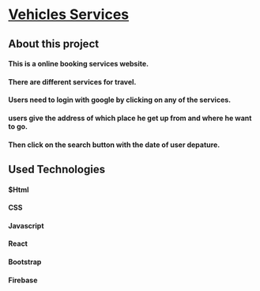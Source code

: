 # [Vehicles Services](https://vehicles-services.web.app/)
## About this project
#### This is a online booking services website. 
#### There are different services for travel.
#### Users need to login with google by clicking on any of the services.
#### users give the address of which place he get up from and where he want to go. 
#### Then click on the search button with the date of user depature.

## Used Technologies
#### $Html
#### CSS
#### Javascript
#### React
#### Bootstrap
#### Firebase
